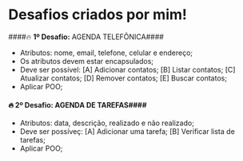 # **Desafios criados por mim!**

####🔥 **1º Desafio:** AGENDA TELEFÔNICA#### 

- Atributos: nome, email, telefone, celular e endereço;
- Os atributos devem estar encapsulados;
- Deve ser possível: 
[A] Adicionar contatos;
[B] Listar contatos;
[C] Atualizar contatos;
[D] Remover contatos;
[E] Buscar contatos;
- Aplicar POO;

#### 🔥 **2º Desafio:** AGENDA DE TAREFAS####
- Atributos: data, descrição, realizado e não realizado;
- Deve ser possíveç:
[A] Adicionar uma tarefa;
[B] Verificar lista de tarefas;
- Aplicar POO;

